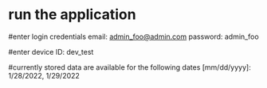# run the application 


#enter login credentials
email: admin_foo@admin.com
password: admin_foo


#enter device ID: dev_test

#currently stored data are available for the following dates [mm/dd/yyyy]: 1/28/2022, 1/29/2022
